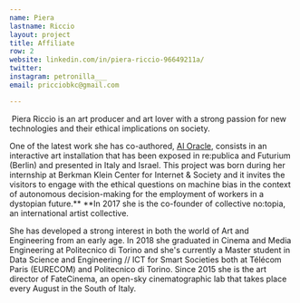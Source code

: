 ```yaml
---
name: Piera
lastname: Riccio
layout: project
title: Affiliate
row: 2
website: linkedin.com/in/piera-riccio-96649211a/
twitter:
instagram: petronilla___
email: pricciobkc@gmail.com

---
```


 Piera Riccio is an art producer and art lover with a strong passion for new technologies and their ethical implications on society.

One of the latest work she has co-authored, [AI Oracle](https://ai-oracle.info/), consists in an interactive art installation that has been exposed in re:publica and Futurium (Berlin) and presented in Italy and Israel. This project was born during her internship at Berkman Klein Center for Internet & Society and it invites the visitors to engage with the ethical questions on machine bias in the context of autonomous decision-making for the employment of workers in a dystopian future.** **In 2017 she is the co-founder of collective no:topia, an international artist collective.

She has developed a strong interest in both the world of Art and Engineering from an early age. In 2018 she graduated in Cinema and Media Engineering at Politecnico di Torino and she's currently a Master student in Data Science and Engineering // ICT for Smart Societies both at Télécom Paris (EURECOM) and Politecnico di Torino. Since 2015 she is the art director of FateCinema, an open-sky cinematographic lab that takes place every August in the South of Italy.